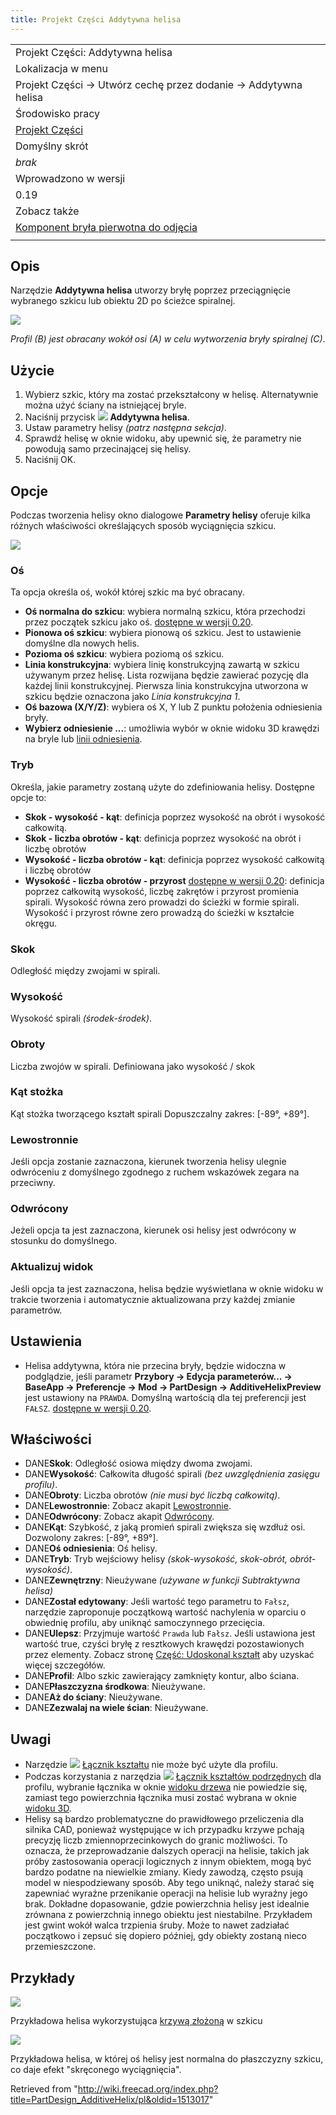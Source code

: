 ```yaml
---
title: Projekt Części Addytywna helisa
---
```

|  |
| --- |
| Projekt Części: Addytywna helisa |
| Lokalizacja w menu |
| Projekt Części → Utwórz cechę przez dodanie → Addytywna helisa |
| Środowisko pracy |
| [Projekt Części](/PartDesign_Workbench/pl "PartDesign Workbench/pl") |
| Domyślny skrót |
| *brak* |
| Wprowadzono w wersji |
| 0.19 |
| Zobacz także |
| [Komponent bryła pierwotna do odjęcia](/PartDesign_SubtractiveHelix/pl "PartDesign SubtractiveHelix/pl") |
|  |

## Opis

Narzędzie **Addytywna helisa** utworzy bryłę poprzez przeciągnięcie wybranego szkicu lub obiektu 2D po ścieżce spiralnej.

![](/images/PartDesign_AdditiveHelix_example_overview.png)

*Profil (B) jest obracany wokół osi (A) w celu wytworzenia bryły spiralnej (C)*.

## Użycie

1. Wybierz szkic, który ma zostać przekształcony w helisę. Alternatywnie można użyć ściany na istniejącej bryle.
2. Naciśnij przycisk ![](/images/PartDesign_AdditiveHelix.svg) **Addytywna helisa**.
3. Ustaw parametry helisy *(patrz następna sekcja)*.
4. Sprawdź helisę w oknie widoku, aby upewnić się, że parametry nie powodują samo przecinającej się helisy.
5. Naciśnij OK.

## Opcje

Podczas tworzenia helisy okno dialogowe **Parametry helisy** oferuje kilka różnych właściwości określających sposób wyciągnięcia szkicu.

![](/images/PartDesign_AdditiveHelix_taskpanel.png)

### Oś

Ta opcja określa oś, wokół której szkic ma być obracany.

* **Oś normalna do szkicu**: wybiera normalną szkicu, która przechodzi przez początek szkicu jako oś. [dostępne w wersji 0.20](/Release_notes_0.20/pl "Release notes 0.20/pl").
* **Pionowa oś szkicu**: wybiera pionową oś szkicu. Jest to ustawienie domyślne dla nowych helis.
* **Pozioma oś szkicu**: wybiera poziomą oś szkicu.
* **Linia konstrukcyjna**: wybiera linię konstrukcyjną zawartą w szkicu używanym przez helisę. Lista rozwijana będzie zawierać pozycję dla każdej linii konstrukcyjnej. Pierwsza linia konstrukcyjna utworzona w szkicu będzie oznaczona jako *Linia konstrukcyjna 1*.
* **Oś bazowa (X/Y/Z)**: wybiera oś X, Y lub Z punktu położenia odniesienia bryły.
* **Wybierz odniesienie ...**: umożliwia wybór w oknie widoku 3D krawędzi na bryle lub [linii odniesienia](/PartDesign_Line/pl "PartDesign Line/pl").

### Tryb

Określa, jakie parametry zostaną użyte do zdefiniowania helisy. Dostępne opcje to:

* **Skok - wysokość - kąt**: definicja poprzez wysokość na obrót i wysokość całkowitą.
* **Skok - liczba obrotów - kąt**: definicja poprzez wysokość na obrót i liczbę obrotów
* **Wysokość - liczba obrotów - kąt**: definicja poprzez wysokość całkowitą i liczbę obrotów
* **Wysokość - liczba obrotów - przyrost** [dostępne w wersji 0.20](/Release_notes_0.20/pl "Release notes 0.20/pl"): definicja poprzez całkowitą wysokość, liczbę zakrętów i przyrost promienia spirali. Wysokość równa zero prowadzi do ścieżki w formie spirali. Wysokość i przyrost równe zero prowadzą do ścieżki w kształcie okręgu.

### Skok

Odległość między zwojami w spirali.

### Wysokość

Wysokość spirali *(środek-środek)*.

### Obroty

Liczba zwojów w spirali. Definiowana jako wysokość / skok

### Kąt stożka

Kąt stożka tworzącego kształt spirali Dopuszczalny zakres: [-89°, +89°].

### Lewostronnie

Jeśli opcja zostanie zaznaczona, kierunek tworzenia helisy ulegnie odwróceniu z domyślnego zgodnego z ruchem wskazówek zegara na przeciwny.

### Odwrócony

Jeżeli opcja ta jest zaznaczona, kierunek osi helisy jest odwrócony w stosunku do domyślnego.

### Aktualizuj widok

Jeśli opcja ta jest zaznaczona, helisa będzie wyświetlana w oknie widoku w trakcie tworzenia i automatycznie aktualizowana przy każdej zmianie parametrów.

## Ustawienia

* Helisa addytywna, która nie przecina bryły, będzie widoczna w podglądzie, jeśli parametr **Przybory → Edycja parameterów... → BaseApp → Preferencje → Mod → PartDesign → AdditiveHelixPreview** jest ustawiony na `PRAWDA`. Domyślną wartością dla tej preferencji jest `FAŁSZ`. [dostępne w wersji 0.20](/Release_notes_0.20/pl "Release notes 0.20/pl").

## Właściwości

* DANE**Skok**: Odległość osiowa między dwoma zwojami.
* DANE**Wysokość**: Całkowita długość spirali *(bez uwzględnienia zasięgu profilu)*.
* DANE**Obroty**: Liczba obrotów *(nie musi być liczbą całkowitą)*.
* DANE**Lewostronnie**: Zobacz akapit [Lewostronnie](#Lewostronnie).
* DANE**Odwrócony**: Zobacz akapit [Odwrócony](#Odwrócony).
* DANE**Kąt**: Szybkość, z jaką promień spirali zwiększa się wzdłuż osi. Dozwolony zakres: [-89°, +89°].
* DANE**Oś odniesienia**: Oś helisy.
* DANE**Tryb**: Tryb wejściowy helisy *(skok-wysokość, skok-obrót, obrót-wysokość)*.
* DANE**Zewnętrzny**: Nieużywane *(używane w funkcji Subtraktywna helisa)*
* DANE**Został edytowany**: Jeśli wartość tego parametru to `Fałsz`, narzędzie zaproponuje początkową wartość nachylenia w oparciu o obwiednię profilu, aby uniknąć samoczynnego przecięcia.
* DANE**Ulepsz**: Przyjmuje wartość `Prawda` lub `Fałsz`. Jeśli ustawiona jest wartość true, czyści bryłę z resztkowych krawędzi pozostawionych przez elementy. Zobacz stronę [Część: Udoskonal kształt](/Part_RefineShape/pl "Part RefineShape/pl") aby uzyskać więcej szczegółów.
* DANE**Profil**: Albo szkic zawierający zamknięty kontur, albo ściana.
* DANE**Płaszczyzna środkowa**: Nieużywane.
* DANE**Aż do ściany**: Nieużywane.
* DANE**Zezwalaj na wiele ścian**: Nieużywane.

## Uwagi

* Narzędzie ![](/images/PartDesign_ShapeBinder.svg) [Łącznik kształtu](/PartDesign_ShapeBinder/pl "PartDesign ShapeBinder/pl") nie może być użyte dla profilu.
* Podczas korzystania z narzędzia ![](/images/PartDesign_SubShapeBinder.svg) [Łącznik kształtów podrzędnych](/PartDesign_SubShapeBinder/pl "PartDesign SubShapeBinder/pl") dla profilu, wybranie łącznika w oknie [widoku drzewa](/Tree_view/pl "Tree view/pl") nie powiedzie się, zamiast tego powierzchnia łącznika musi zostać wybrana w oknie [widoku 3D](/3D_view/pl "3D view/pl").
* Helisy są bardzo problematyczne do prawidłowego przeliczenia dla silnika CAD, ponieważ występujące w ich przypadku krzywe pchają precyzję liczb zmiennoprzecinkowych do granic możliwości. To oznacza, że przeprowadzanie dalszych operacji na helisie, takich jak próby zastosowania operacji logicznych z innym obiektem, mogą być bardzo podatne na niewielkie zmiany. Kiedy zawodzą, często psują model w niespodziewany sposób. Aby tego uniknąć, należy starać się zapewniać wyraźne przenikanie operacji na helisie lub wyraźny jego brak. Dokładne dopasowanie, gdzie powierzchnia helisy jest idealnie zrównana z powierzchnią innego obiektu jest niestabilne. Przykładem jest gwint wokół walca trzpienia śruby. Może to nawet zadziałać początkowo i zepsuć się dopiero później, gdy obiekty zostaną nieco przemieszczone.

## Przykłady

![](/images/PartDesign_AdditiveHelix_example_bspline.png)

Przykładowa helisa wykorzystująca [krzywą złożoną](/Sketcher_CreateBSpline/pl "Sketcher CreateBSpline/pl") w szkicu

![](/images/PartDesign_AdditiveHelix_example_twisting_pad.png)

Przykładowa helisa, w której oś helisy jest normalna do płaszczyzny szkicu, co daje efekt "skręconego wyciągnięcia".

Retrieved from "<http://wiki.freecad.org/index.php?title=PartDesign_AdditiveHelix/pl&oldid=1513017>"